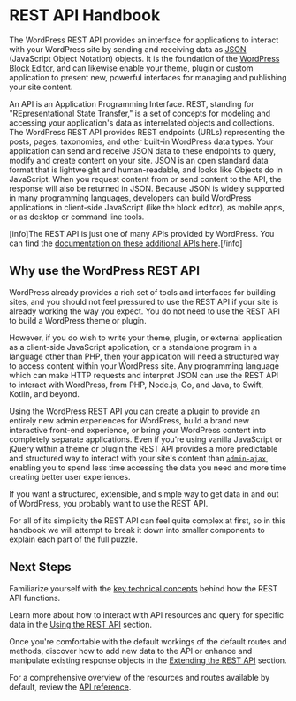 # REST API Handbook

The WordPress REST API provides an interface for applications to interact with your WordPress site by sending and receiving data as [JSON](https://en.wikipedia.org/wiki/JSON) (JavaScript Object Notation) objects. It is the foundation of the [WordPress Block Editor](https://developer.wordpress.org/block-editor/), and can likewise enable your theme, plugin or custom application to present new, powerful interfaces for managing and publishing your site content.

An API is an Application Programming Interface. REST, standing for "REpresentational State Transfer," is a set of concepts for modeling and accessing your application's data as interrelated objects and collections. The WordPress REST API provides REST endpoints (URLs) representing the posts, pages, taxonomies, and other built-in WordPress data types. Your application can send and receive JSON data to these endpoints to query, modify and create content on your site. JSON is an open standard data format that is lightweight and human-readable, and looks like Objects do in JavaScript. When you request content from or send content to the API, the response will also be returned in JSON. Because JSON is widely supported in many programming languages, developers can build WordPress applications in client-side JavaScript (like the block editor), as mobile apps, or as desktop or command line tools.

[info]The REST API is just one of many APIs provided by WordPress. You can find the [documentation on these additional APIs here](https://codex.wordpress.org/WordPress_APIs).[/info]

## Why use the WordPress REST API

WordPress already provides a rich set of tools and interfaces for building sites, and you should not feel pressured to use the REST API if your site is already working the way you expect. You do not need to use the REST API to build a WordPress theme or plugin.

However, if you do wish to write your theme, plugin, or external application as a client-side JavaScript application, or a standalone program in a language other than PHP, then your application will need a structured way to access content within your WordPress site. Any programming language which can make HTTP requests and interpret JSON can use the REST API to interact with WordPress, from PHP, Node.js, Go, and Java, to Swift, Kotlin, and beyond.

Using the WordPress REST API you can create a plugin to provide an entirely new admin experiences for WordPress, build a brand new interactive front-end experience, or bring your WordPress content into completely separate applications. Even if you're using vanilla JavaScript or jQuery within a theme or plugin the REST API provides a more predictable and structured way to interact with your site's content than [`admin-ajax`](https://codex.wordpress.org/AJAX_in_Plugins), enabling you to spend less time accessing the data you need and more time creating better user experiences.

If you want a structured, extensible, and simple way to get data in and out of WordPress, you probably want to use the REST API.

For all of its simplicity the REST API can feel quite complex at first, so in this handbook we will attempt to break it down into smaller components to explain each part of the full puzzle.

## Next Steps

Familiarize yourself with the [key technical concepts](https://developer.wordpress.org/rest-api/key-concepts/) behind how the REST API functions.

Learn more about how to interact with API resources and query for specific data in the [Using the REST API](https://developer.wordpress.org/rest-api/using-the-rest-api/) section.

Once you're comfortable with the default workings of the default routes and methods, discover how to add new data to the API or enhance and manipulate existing response objects in the [Extending the REST API](https://developer.wordpress.org/rest-api/extending-the-rest-api/) section.

For a comprehensive overview of the resources and routes available by default, review the [API reference](https://developer.wordpress.org/rest-api/reference/).
